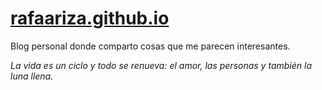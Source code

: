 # [rafaariza.github.io](https://rafaariza.github.io)

Blog personal donde comparto cosas que me parecen interesantes.

*La vida es un ciclo y todo se renueva: el amor, las personas y también la luna llena.*
